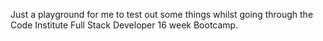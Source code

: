 Just a playground for me to test out some things whilst going through the Code Institute Full Stack Developer 16 week Bootcamp.